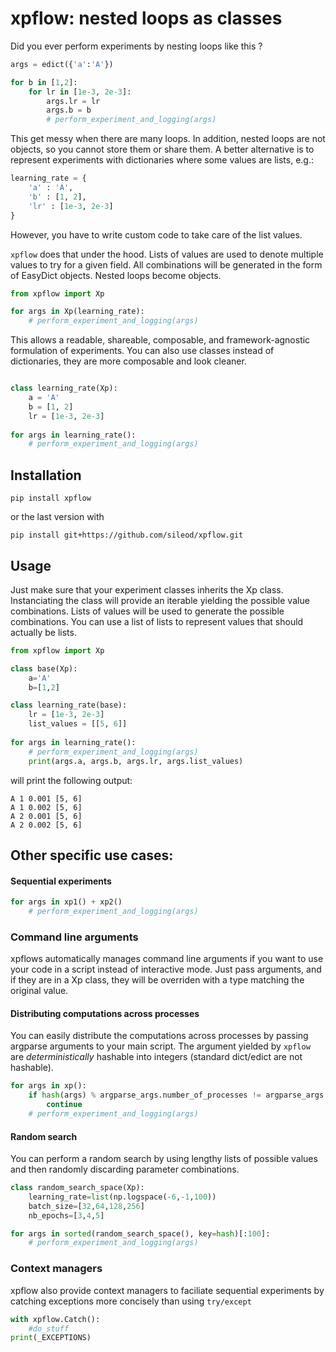 # xpflow: nested loops as classes

Did you ever perform experiments by nesting loops like this ? 
```python
args = edict({'a':'A'})

for b in [1,2]:
    for lr in [1e-3, 2e-3]:
        args.lr = lr
        args.b = b
        # perform_experiment_and_logging(args)
```

This get messy when there are many loops. In addition, nested loops are not objects, so you cannot store them or share them. A better alternative is to represent experiments with dictionaries where some values are lists, e.g.: 
```python 
learning_rate = {
    'a' : 'A',
    'b' : [1, 2],
    'lr' : [1e-3, 2e-3]
}
```
However, you have to write custom code to take care of the list values.

`xpflow` does that under the hood. Lists of values are used to denote multiple values to try for a given field. All combinations will be generated in the form of EasyDict objects. Nested loops become objects.

```python
from xpflow import Xp

for args in Xp(learning_rate):
    # perform_experiment_and_logging(args)
```
This allows a readable, shareable, composable, and framework-agnostic formulation of experiments. You can also use classes instead of dictionaries, they are more composable and look cleaner.

```python

class learning_rate(Xp):
    a = 'A'
    b = [1, 2]
    lr = [1e-3, 2e-3]
    
for args in learning_rate():
    # perform_experiment_and_logging(args)
```

## Installation
```
pip install xpflow
```
or the last version with
```
pip install git+https://github.com/sileod/xpflow.git 
```

## Usage
Just make sure that your experiment classes inherits the Xp class. Instanciating the class will provide an iterable yielding the possible value combinations.
Lists of values will be used to generate the possible combinations. You can use a list of lists to represent values that should actually be lists.

```python
from xpflow import Xp

class base(Xp):
    a='A'
    b=[1,2]

class learning_rate(base):
    lr = [1e-3, 2e-3]
    list_values = [[5, 6]]
    
for args in learning_rate():
    # perform_experiment_and_logging(args)
    print(args.a, args.b, args.lr, args.list_values)
```
will print the following output:
```
A 1 0.001 [5, 6]
A 1 0.002 [5, 6]
A 2 0.001 [5, 6]
A 2 0.002 [5, 6]
```

##  Other specific use cases:

#### Sequential experiments
```python
for args in xp1() + xp2()
    # perform_experiment_and_logging(args)

```

### Command line arguments

xpflows automatically manages command line arguments if you want to use your code in a script instead of interactive mode. Just pass arguments, and if they are in a Xp class, they will be overriden with a type matching the original value.

#### Distributing computations across processes
You can easily distribute the computations across processes by passing argparse arguments to your main script. 
The argument yielded by `xpflow` are *deterministically* hashable into integers (standard dict/edict are not hashable).

```python
for args in xp():
    if hash(args) % argparse_args.number_of_processes != argparse_args.process_index:
        continue
    # perform_experiment_and_logging(args)
```

#### Random search

You can perform a random search by using lengthy lists of possible values and then randomly discarding parameter combinations.

```python
class random_search_space(Xp):
    learning_rate=list(np.logspace(-6,-1,100))
    batch_size=[32,64,128,256]
    nb_epochs=[3,4,5]

for args in sorted(random_search_space(), key=hash)[:100]:
    # perform_experiment_and_logging(args)
```

### Context managers

xpflow also provide context managers to faciliate sequential experiments by catching exceptions more concisely than using `try/except`
```python
with xpflow.Catch():
    #do_stuff
print(_EXCEPTIONS)
```
